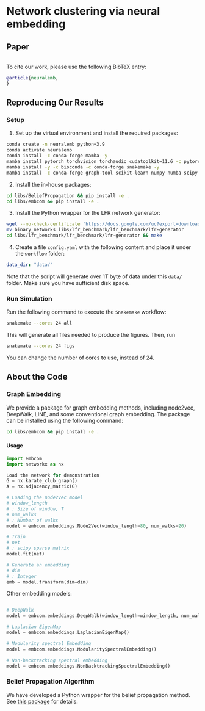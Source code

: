 # Network clustering via neural embedding

## Paper
```
```

To cite our work, please use the following BibTeX entry:
```bibtex
@article{neuralemb,
}
```

## Reproducing Our Results

### Setup

1. Set up the virtual environment and install the required packages:
```bash
conda create -n neuralemb python=3.9
conda activate neuralemb
conda install -c conda-forge mamba -y
mamba install pytorch torchvision torchaudio cudatoolkit=11.6 -c pytorch -c conda-forge -y
mamba install -y -c bioconda -c conda-forge snakemake -y
mamba install -c conda-forge graph-tool scikit-learn numpy numba scipy pandas networkx seaborn matplotlib gensim ipykernel tqdm black faiss=1.7.3 -y
```

2. Install the in-house packages:
```bash
cd libs/BeliefPropagation && pip install -e .
cd libs/embcom && pip install -e .
```

3. Install the Python wrapper for the LFR network generator:
```bash
wget --no-check-certificate 'https://docs.google.com/uc?export=download&id=1rUMowBj13WDDsZ_s6td-Fxw1qsLNIn6Z' -O - --no-check-certificate 'https://docs.google.com/uc?export=download&id=1rUMowBj13WDDsZ_s6td-Fxw1qsLNIn6Z' -qO- | tar -xz
mv binary_networks libs/lfr_benchmark/lfr_benchmark/lfr-generator
cd libs/lfr_benchmark/lfr_benchmark/lfr-generator && make
```

4. Create a file `config.yaml` with the following content and place it under the `workflow` folder:
```yaml
data_dir: "data/"
```

Note that the script will generate over 1T byte of data under this `data/` folder. Make sure you have sufficient disk space.

### Run Simulation

Run the following command to execute the `Snakemake` workflow:
```bash
snakemake --cores 24 all
```
This will generate all files needed to produce the figures. Then, run
```bash
snakemake --cores 24 figs
```
You can change the number of cores to use, instead of 24.

## About the Code

### Graph Embedding

We provide a package for graph embedding methods, including node2vec, DeepWalk, LINE, and some conventional graph embedding. The package can be installed using the following command:
```bash
cd libs/embcom && pip install -e .
```

#### Usage
```python
import embcom
import networkx as nx

Load the network for demonstration
G = nx.karate_club_graph()
A = nx.adjacency_matrix(G)

# Loading the node2vec model
# window_length
# : Size of window, T
# num_walks
# : Number of walks
model = embcom.embeddings.Node2Vec(window_length=80, num_walks=20)

# Train
# net
# : scipy sparse matrix
model.fit(net)

# Generate an embedding
# dim
# : Integer
emb = model.transform(dim=dim)
```
Other embedding models:

```python

# DeepWalk
model = embcom.embeddings.DeepWalk(window_length=window_length, num_walks=num_walks)

# Laplacian EigenMap
model = embcom.embeddings.LaplacianEigenMap()

# Modularity spectral Embedding
model = embcom.embeddings.ModularitySpectralEmbedding()

# Non-backtracking spectral embedding
model = embcom.embeddings.NonBacktrackingSpectralEmbedding()
```

### Belief Propagation Algorithm

We have developed a Python wrapper for the belief propagation method. See [this package](https://github.com/skojaku/BeliefPropagation) for details.